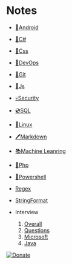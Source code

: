 # Notes

* [🤖Android](notes/android.md)
* [💚C#](notes/csharp.md)
* [💜Css](notes/css.md)
* [📘DevOps](notes/devops.md)
* [🍴Git](notes/git.md)
* [💛Js](notes/js.md)
* [💀‍Security](notes/security.md)
* [💿SQL](notes/sql.md)
* [🐧Linux](notes/linux.md)
* [🖊Markdown](notes/markdown.md)
* [📚Machine Leanring](notes/ml.md)
* [🐘Php](notes/php.md)
* [💙Powershell](notes/powershell.md)
* [Regex](notes/regex.md)
* [StringFormat](notes/stringformat.md)

* Interview
    1. [Overall](notes/interview/Overall.md)
    2. [Questions](notes/interview/Questions.md)
    3. [Microsoft](notes/interview/MicrosftInternship.md)
    4. [Java](notes/interview/Java.md)

[![Donate](https://www.buymeacoffee.com/assets/img/custom_images/orange_img.png)](https://buymeacoff.ee/XrTW5YQDy)